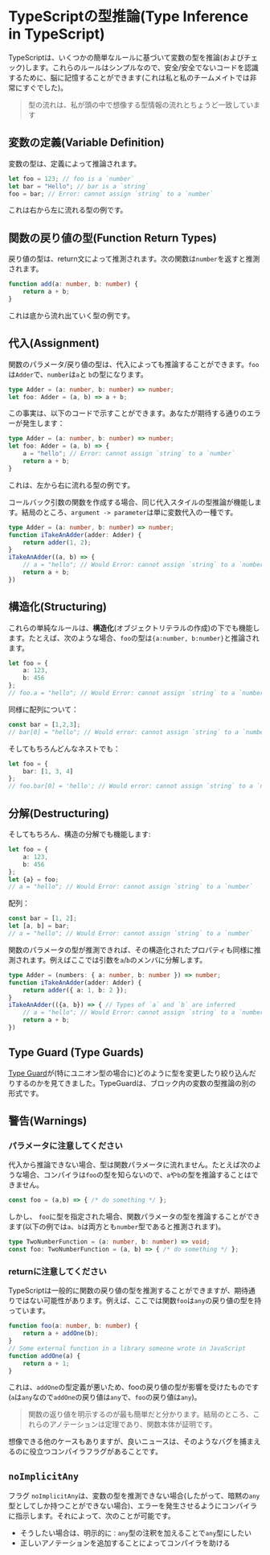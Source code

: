 # TypeScriptの型推論(Type Inference in TypeScript)

TypeScriptは、いくつかの簡単なルールに基づいて変数の型を推論(およびチェック)します。これらのルールはシンプルなので、安全/安全でないコードを認識するために、脳に記憶することができます(これは私と私のチームメイトでは非常にすぐでした)。

> 型の流れは、私が頭の中で想像する型情報の流れとちょうど一致しています

## 変数の定義(Variable Definition)

変数の型は、定義によって推論されます。

```ts
let foo = 123; // foo is a `number`
let bar = "Hello"; // bar is a `string`
foo = bar; // Error: cannot assign `string` to a `number`
```

これは右から左に流れる型の例です。

## 関数の戻り値の型(Function Return Types)

戻り値の型は、return文によって推測されます。次の関数は`number`を返すと推測されます。

```ts
function add(a: number, b: number) {
    return a + b;
}
```

これは底から流れ出ていく型の例です。

## 代入(Assignment)

関数のパラメータ/戻り値の型は、代入によっても推論することができます。`foo`は`Adder`で、`number`は`a`と `b`の型になります。

```ts
type Adder = (a: number, b: number) => number;
let foo: Adder = (a, b) => a + b;
```

この事実は、以下のコードで示すことができます。あなたが期待する通りのエラーが発生します：

```ts
type Adder = (a: number, b: number) => number;
let foo: Adder = (a, b) => {
    a = "hello"; // Error: cannot assign `string` to a `number`
    return a + b;
}
```

これは、左から右に流れる型の例です。

コールバック引数の関数を作成する場合、同じ代入スタイルの型推論が機能します。結局のところ、`argument -> parameter`は単に変数代入の一種です。

```ts
type Adder = (a: number, b: number) => number;
function iTakeAnAdder(adder: Adder) {
    return adder(1, 2);
}
iTakeAnAdder((a, b) => {
    // a = "hello"; // Would Error: cannot assign `string` to a `number`
    return a + b;
})
```

## 構造化(Structuring)

これらの単純なルールは、**構造化**(オブジェクトリテラルの作成)の下でも機能します。たとえば、次のような場合、`foo`の型は`{a:number, b:number}`と推論されます。

```ts
let foo = {
    a: 123,
    b: 456
};
// foo.a = "hello"; // Would Error: cannot assign `string` to a `number`
```

同様に配列について：

```ts
const bar = [1,2,3];
// bar[0] = "hello"; // Would error: cannot assign `string` to a `number`
```

そしてもちろんどんなネストでも：

```ts
let foo = {
    bar: [1, 3, 4]
};
// foo.bar[0] = 'hello'; // Would error: cannot assign `string` to a `number`
```

## 分解(Destructuring)

そしてもちろん、構造の分解でも機能します:

```ts
let foo = {
    a: 123,
    b: 456
};
let {a} = foo;
// a = "hello"; // Would Error: cannot assign `string` to a `number`
```

配列：

```ts
const bar = [1, 2];
let [a, b] = bar;
// a = "hello"; // Would Error: cannot assign `string` to a `number`
```

関数のパラメータの型が推測できれば、その構造化されたプロパティも同様に推測されます。例えばここでは引数を`a`/`b`のメンバに分解します。

```ts
type Adder = (numbers: { a: number, b: number }) => number;
function iTakeAnAdder(adder: Adder) {
    return adder({ a: 1, b: 2 });
}
iTakeAnAdder(({a, b}) => { // Types of `a` and `b` are inferred
    // a = "hello"; // Would Error: cannot assign `string` to a `number`
    return a + b;
})
```

## Type Guard (Type Guards)

[Type Guard](./typeGuard.md)が(特にユニオン型の場合に)どのように型を変更したり絞り込んだりするのかを見てきました。TypeGuardは、ブロック内の変数の型推論の別の形式です。

## 警告(Warnings)

### パラメータに注意してください

代入から推論できない場合、型は関数パラメータに流れません。たとえば次のような場合、コンパイラは`foo`の型を知らないので、`a`や`b`の型を推論することはできません。

```ts
const foo = (a,b) => { /* do something */ };
```

しかし、 `foo`に型を指定された場合、関数パラメータの型を推論することができます(以下の例では`a`、`b`は両方とも`number`型であると推測されます)。

```ts
type TwoNumberFunction = (a: number, b: number) => void;
const foo: TwoNumberFunction = (a, b) => { /* do something */ };
```

### returnに注意してください

TypeScriptは一般的に関数の戻り値の型を推測することができますが、期待通りではない可能性があります。例えば、ここでは関数`foo`は`any`の戻り値の型を持っています。

```ts
function foo(a: number, b: number) {
    return a + addOne(b);
}
// Some external function in a library someone wrote in JavaScript
function addOne(a) {
    return a + 1;
}
```

これは、`addOne`の型定義が悪いため、fooの戻り値の型が影響を受けたものです(`a`は`any`なので`addOne`の戻り値は`any`で、`foo`の戻り値は`any`)。

> 関数の返り値を明示するのが最も簡単だと分かります。結局のところ、これらのアノテーションは定理であり、関数本体が証明です。

想像できる他のケースもありますが、良いニュースは、そのようなバグを捕まえるのに役立つコンパイラフラグがあることです。

## `noImplicitAny`

フラグ `noImplicitAny`は、変数の型を推測できない場合(したがって、暗黙の`any`型としてしか持つことができない場合)、エラーを発生させるようにコンパイラに指示します。それによって、次のことが可能です。
* そうしたい場合は、明示的に`：any`型の注釈を加えることで`any`型にしたい
* 正しいアノテーションを追加することによってコンパイラを助ける
